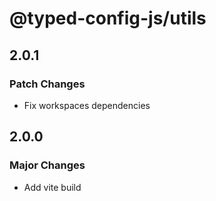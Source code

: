 # @typed-config-js/utils

## 2.0.1

### Patch Changes

- Fix workspaces dependencies

## 2.0.0

### Major Changes

- Add vite build

